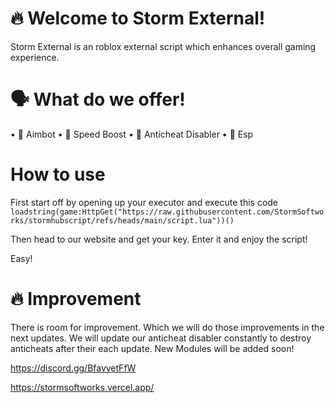 # 🔥 Welcome to Storm External!
Storm External is an roblox external script
which enhances overall gaming experience.

# 🗣️ What do we offer!
   • 🔫 Aimbot
   • 🥾 Speed Boost
   • 🚫 Anticheat Disabler
   • 🧱 Esp

# How to use
First start off by opening up your executor and execute this code
```loadstring(game:HttpGet("https://raw.githubusercontent.com/StormSoftworks/stormhubscript/refs/heads/main/script.lua"))()```

Then head to our website and get your key. Enter it and enjoy the script!

Easy!

# 🔥 Improvement
There is room for improvement.
Which we will do those improvements in the next updates.
We will update our anticheat disabler constantly to destroy
anticheats after their each update.
New Modules will be added soon!

https://discord.gg/BfavyetFfW

https://stormsoftworks.vercel.app/
